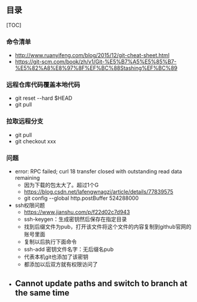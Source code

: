 ## 目录

[TOC]

### 命令清单

- http://www.ruanyifeng.com/blog/2015/12/git-cheat-sheet.html
- https://git-scm.com/book/zh/v1/Git-%E5%B7%A5%E5%85%B7-%E5%82%A8%E8%97%8F%EF%BC%88Stashing%EF%BC%89

### 远程仓库代码覆盖本地代码

- git reset --hard $HEAD
- git pull



### 拉取远程分支

- git pull
- git checkout  xxx



### 问题

- error: RPC failed; curl 18 transfer closed with outstanding read data remaining
  - 因为下载的包太大了。超过1个G
  - https://blog.csdn.net/lafengwnagzi/article/details/77839575
  - git config --global http.postBuffer 524288000
- ssh权限问题
  - https://www.jianshu.com/p/f22d02c7d943
  - ssh-keygen：生成密钥然后保存在指定目录
  - 找到后缀文件为pub，打开该文件将这个文件的内容复制到github官网的账号里面
  - 复制以后执行下面命令
  - ssh-add 密钥文件名字：无后缀名pub
  - 代表本机git也添加了该密钥
  - 都添加以后双方就有权限访问了
- Cannot update paths and switch to branch at the same time
  - 

